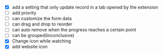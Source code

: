 - [x] add a setting that only update record in a tab opened by the extension
- [ ] add priority
- [ ] can customize the form data
- [ ] can drag and drop to reorder
- [ ] can auto remove when the progress reaches a certain point
- [ ] can be grouped(inconclusive)
- [x] Change icon while watching
- [x] add website icon
